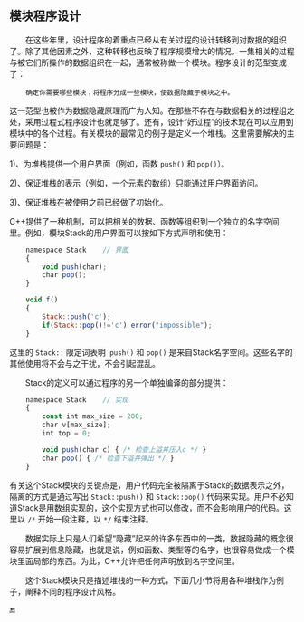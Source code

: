 ## 模块程序设计

  在这些年里，设计程序的着重点已经从有关过程的设计转移到对数据的组织了。除了其他因素之外，这种转移也反映了程序规模增大的情况。一集相关的过程与被它们所操作的数据组织在一起，通常被称做一个模块。程序设计的范型变成了：

```
    确定你需要哪些模块；将程序分成一些模块，使数据隐藏于模块之中。
```

这一范型也被作为数据隐藏原理而广为人知。在那些不存在与数据相关的过程组之处，采用过程式程序设计也就足够了。还有，设计“好过程”的技术现在可以应用到模块中的各个过程。有关模块的最常见的例子是定义一个堆栈。这里需要解决的主要问题是：

1\)、为堆栈提供一个用户界面（例如，函数 `push()` 和 `pop()`）。

2\)、保证堆栈的表示（例如，一个元素的数组）只能通过用户界面访问。

3\)、保证堆栈在被使用之前已经做了初始化。

C++提供了一种机制，可以把相关的数据、函数等组织到一个独立的名字空间里。例如，模块Stack的用户界面可以按如下方式声明和使用：

```javascript
    namespace Stack    // 界面
    {
        void push(char);
        char pop();
    }

    void f()
    {
        Stack::push('c');
        if(Stack::pop()!='c') error("impossible");
    }
```

这里的 `Stack::` 限定词表明` push()` 和 `pop()` 是来自Stack名字空间。这些名字的其他使用将不会与之干扰，不会引起混乱。

  Stack的定义可以通过程序的另一个单独编译的部分提供：

```javascript
    namespace Stack    // 实现
    {
        const int max_size = 200;
        char v[max_size];
        int top = 0;

        void push(char c) { /* 检查上溢并压入c */ }
        char pop() { /* 检查下溢并弹出 */ }
    }
```

有关这个Stack模块的关键点是，用户代码完全被隔离于Stack的数据表示之外，隔离的方式是通过写出 `Stack::push()` 和 `Stack::pop()` 代码来实现。用户不必知道Stack是用数组实现的，这个实现方式也可以修改，而不会影响用户的代码。这里以 `/*` 开始一段注释，以 `*/` 结束注释。

  数据实际上只是人们希望“隐藏”起来的许多东西中的一类，数据隐藏的概念很容易扩展到信息隐藏，也就是说，例如函数、类型等的名字，也很容易做成一个模块里面局部的东西。为此，C++允许把任何声明放到名字空间里。

  这个Stack模块只是描述堆栈的一种方式，下面几小节将用各种堆栈作为例子，阐释不同的程序设计风格。

🔚

